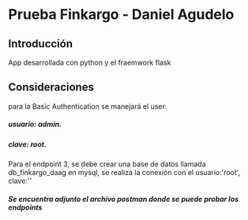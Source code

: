 # Prueba Finkargo - Daniel Agudelo

## Introducción

App desarrollada con python y el fraemwork flask

## Consideraciones

para la Basic Authentication se manejará el user:

##### usuario: admin.

##### clave: root.

Para el endpoint 3, se debe crear una base de datos llamada db_finkargo_daag en mysql, se realiza la conexión con el usuario:'root', clave:''

##### Se encuentra adjunto el archivo postman donde se puede probar los endpoints

